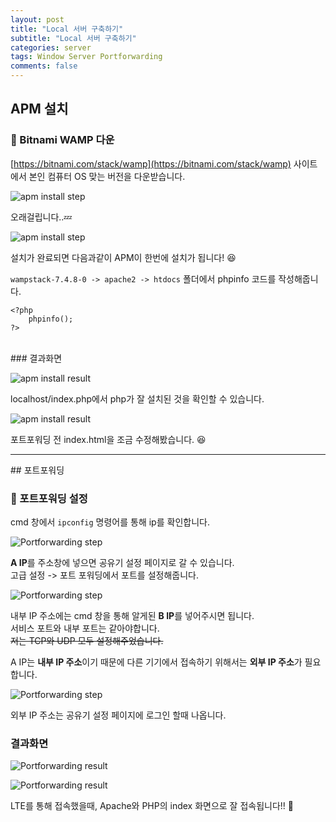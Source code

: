 ```yaml
---  
layout: post  
title: "Local 서버 구축하기"  
subtitle: "Local 서버 구축하기"  
categories: server
tags: Window Server Portforwarding
comments: false  
--- 
```


## APM 설치

### &#128204; Bitnami WAMP 다운

[https://bitnami.com/stack/wamp](https://bitnami.com/stack/wamp) 사이트에서 본인 컴퓨터 OS 맞는 버전을 다운받습니다.  

![apm install step](/assets/localserver/step1.JPG)

오래걸립니다..&#128164;  

![apm install step](/assets/localserver/step2.JPG)

설치가 완료되면 다음과같이 APM이 한번에 설치가 됩니다! &#128518;  

`wampstack-7.4.8-0 -> apache2 -> htdocs` 폴더에서 phpinfo 코드를 작성해줍니다.  

```
<?php
	phpinfo();
?>
```
<br>
### 결과화면

![apm install result](/assets/localserver/step4.JPG)

localhost/index.php에서 php가 잘 설치된 것을 확인할 수 있습니다.  

![apm install result](/assets/localserver/step5.JPG)

포트포워딩 전 index.html을 조금 수정해봤습니다. &#128518;
<br>
<hr>
## 포트포워딩

### &#128204; 포트포워딩 설정

cmd 창에서 `ipconfig` 명령어를 통해 ip를 확인합니다.  

![Portforwarding step](/assets/localserver/step9.png)

**A IP**를 주소창에 넣으면 공유기 설정 페이지로 갈 수 있습니다.  
고급 설정 -> 포트 포워딩에서 포트를 설정해줍니다.  

![Portforwarding step](/assets/localserver/step10.png)

내부 IP 주소에는 cmd 창을 통해 알게된 **B IP**를 넣어주시면 됩니다.  
서비스 포트와 내부 포트는 같아야합니다.  
~~저는 TCP와 UDP 모두 설정해주었습니다.~~  

A IP는 **내부 IP 주소**이기 때문에 다른 기기에서 접속하기 위해서는 **외부 IP 주소**가 필요합니다.  

![Portforwarding step](/assets/localserver/step14.png)

외부 IP 주소는 공유기 설정 페이지에 로그인 할때 나옵니다.
<br>
### 결과화면

![Portforwarding result](/assets/localserver/step13.jpg)

![Portforwarding result](/assets/localserver/step12.jpg)

LTE를 통해 접속했을때, Apache와 PHP의 index 화면으로 잘 접속됩니다!! &#128582;